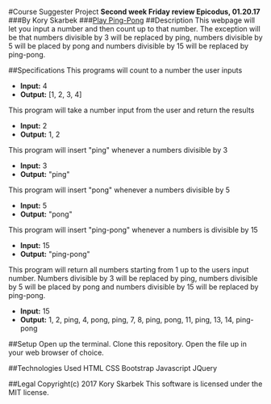 #Course Suggester Project
**Second week Friday review Epicodus, 01.20.17**
###By Kory Skarbek
###[Play Ping-Pong](skarski10.github.io/ping-pong)
##Description
This webpage will let you input a number and then count up to that number. The exception will be that numbers divisible by 3 will be replaced by ping, numbers divisible by 5 will be placed by pong and numbers divisible by 15 will be replaced by ping-pong.

##Specifications
This programs will count to a number the user inputs
* **Input:** 4
* **Output:** [1, 2, 3, 4]

This program will take a number input from the user and return the results
* **Input:** 2
* **Output:** 1, 2

This program will insert "ping" whenever a numbers divisible by 3
* **Input:** 3
* **Output:** "ping"

This program will insert "pong" whenever a numbers divisible by 5
* **Input:** 5
* **Output:** "pong"

This program will insert "ping-pong" whenever a numbers is divisible by 15
* **Input:** 15
* **Output:** "ping-pong"

This program will return all numbers starting from 1 up to the users input number. Numbers divisible by 3 will be replaced by ping, numbers divisible by 5 will be placed by pong and numbers divisible by 15 will be replaced by ping-pong.
* **Input:** 15
* **Output:** 1, 2, ping, 4, pong, ping, 7, 8, ping, pong, 11, ping, 13, 14, ping-pong

##Setup
Open up the terminal.
Clone this repository.
Open the file up in your web browser of choice.

##Technologies Used
HTML
CSS
Bootstrap
Javascript
JQuery

##Legal
Copyright(c) 2017 Kory Skarbek
This software is licensed under the MIT license.
